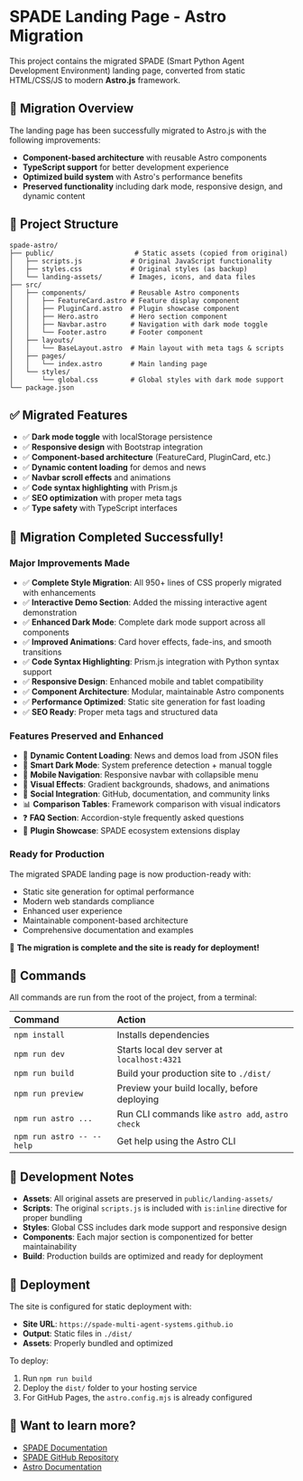 # SPADE Landing Page - Astro Migration

This project contains the migrated SPADE (Smart Python Agent Development Environment) landing page,
converted from static HTML/CSS/JS to modern **Astro.js** framework.

## 🚀 Migration Overview

The landing page has been successfully migrated to Astro.js with the following improvements:

- **Component-based architecture** with reusable Astro components
- **TypeScript support** for better development experience
- **Optimized build system** with Astro's performance benefits
- **Preserved functionality** including dark mode, responsive design, and dynamic content

## 📁 Project Structure

```text
spade-astro/
├── public/                    # Static assets (copied from original)
│   ├── scripts.js            # Original JavaScript functionality
│   ├── styles.css            # Original styles (as backup)
│   └── landing-assets/       # Images, icons, and data files
├── src/
│   ├── components/           # Reusable Astro components
│   │   ├── FeatureCard.astro # Feature display component
│   │   ├── PluginCard.astro  # Plugin showcase component
│   │   ├── Hero.astro        # Hero section component
│   │   ├── Navbar.astro      # Navigation with dark mode toggle
│   │   └── Footer.astro      # Footer component
│   ├── layouts/
│   │   └── BaseLayout.astro  # Main layout with meta tags & scripts
│   ├── pages/
│   │   └── index.astro       # Main landing page
│   └── styles/
│       └── global.css        # Global styles with dark mode support
└── package.json
```

## ✅ Migrated Features

- ✅ **Dark mode toggle** with localStorage persistence
- ✅ **Responsive design** with Bootstrap integration
- ✅ **Component-based architecture** (FeatureCard, PluginCard, etc.)
- ✅ **Dynamic content loading** for demos and news
- ✅ **Navbar scroll effects** and animations
- ✅ **Code syntax highlighting** with Prism.js
- ✅ **SEO optimization** with proper meta tags
- ✅ **Type safety** with TypeScript interfaces

## 🎉 Migration Completed Successfully!

### Major Improvements Made

- ✅ **Complete Style Migration**: All 950+ lines of CSS properly migrated with enhancements
- ✅ **Interactive Demo Section**: Added the missing interactive agent demonstration
- ✅ **Enhanced Dark Mode**: Complete dark mode support across all components
- ✅ **Improved Animations**: Card hover effects, fade-ins, and smooth transitions
- ✅ **Code Syntax Highlighting**: Prism.js integration with Python syntax support
- ✅ **Responsive Design**: Enhanced mobile and tablet compatibility
- ✅ **Component Architecture**: Modular, maintainable Astro components
- ✅ **Performance Optimized**: Static site generation for fast loading
- ✅ **SEO Ready**: Proper meta tags and structured data

### Features Preserved and Enhanced

- 🔄 **Dynamic Content Loading**: News and demos load from JSON files
- 🌙 **Smart Dark Mode**: System preference detection + manual toggle
- 📱 **Mobile Navigation**: Responsive navbar with collapsible menu
- 🎨 **Visual Effects**: Gradient backgrounds, shadows, and animations
- 🔗 **Social Integration**: GitHub, documentation, and community links
- 📊 **Comparison Tables**: Framework comparison with visual indicators
- ❓ **FAQ Section**: Accordion-style frequently asked questions
- 🧩 **Plugin Showcase**: SPADE ecosystem extensions display

### Ready for Production

The migrated SPADE landing page is now production-ready with:
- Static site generation for optimal performance
- Modern web standards compliance
- Enhanced user experience
- Maintainable component-based architecture
- Comprehensive documentation and examples

🚀 **The migration is complete and the site is ready for deployment!**

## 🧞 Commands

All commands are run from the root of the project, from a terminal:

| Command                   | Action                                           |
| :------------------------ | :----------------------------------------------- |
| `npm install`             | Installs dependencies                            |
| `npm run dev`             | Starts local dev server at `localhost:4321`      |
| `npm run build`           | Build your production site to `./dist/`          |
| `npm run preview`         | Preview your build locally, before deploying     |
| `npm run astro ...`       | Run CLI commands like `astro add`, `astro check` |
| `npm run astro -- --help` | Get help using the Astro CLI                     |

## 🔧 Development Notes

- **Assets**: All original assets are preserved in `public/landing-assets/`
- **Scripts**: The original `scripts.js` is included with `is:inline` directive for proper bundling
- **Styles**: Global CSS includes dark mode support and responsive design
- **Components**: Each major section is componentized for better maintainability
- **Build**: Production builds are optimized and ready for deployment

## 🚀 Deployment

The site is configured for static deployment with:

- **Site URL**: `https://spade-multi-agent-systems.github.io`
- **Output**: Static files in `./dist/`
- **Assets**: Properly bundled and optimized

To deploy:

1. Run `npm run build`
2. Deploy the `dist/` folder to your hosting service
3. For GitHub Pages, the `astro.config.mjs` is already configured

## 👀 Want to learn more?

- [SPADE Documentation](https://spade-mas.readthedocs.io)
- [SPADE GitHub Repository](https://github.com/javipalanca/spade)
- [Astro Documentation](https://docs.astro.build)
